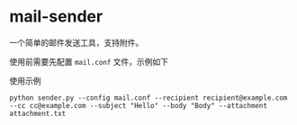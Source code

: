 # mail-sender

一个简单的邮件发送工具，支持附件。

使用前需要先配置 `mail.conf` 文件，示例如下

使用示例

`python sender.py --config mail.conf --recipient recipient@example.com --cc cc@example.com --subject "Hello" --body "Body" --attachment attachment.txt`